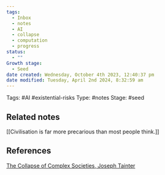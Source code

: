 ```yaml
---
tags:
  - Inbox
  - notes
  - AI
  - collapse
  - computation
  - progress
status:
  - ""
Growth stage:
  - Seed
date created: Wednesday, October 4th 2023, 12:40:37 pm
date modified: Tuesday, April 2nd 2024, 8:32:59 am
---
```

Tags: #AI #existential-risks 
Type: #notes 
Stage: #seed 


## Related notes 
[[Civilisation is far more precarious than most people think.]]


## References
[The Collapse of Complex Societies, Joseph Tainter](https://www.amazon.com/Collapse-Complex-Societies-Studies-Archaeology/dp/052138673X)